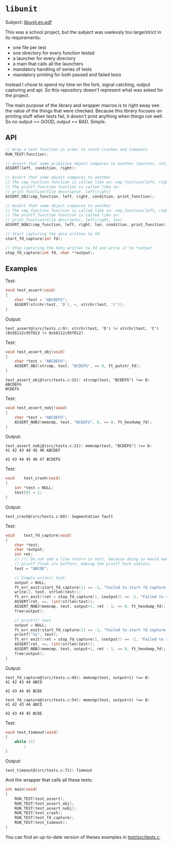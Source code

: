 # `libunit`

Subject: [libunit.en.pdf](libunit.en.pdf)

This was a school project, but the subject was uselessly too large/strict in its
requirements:

  - one file per test
  - one directory for every function tested
  - a launcher for every directory
  - a main that calls all the launchers
  - mandatory handling of series of tests
  - mandatory printing for both passed and failed tests

Instead I chose to spend my time on the fork, signal catching, output capturing
and api. So this repository doesn't represent what was asked for the project.

The main purpose of the library and wrapper macros is to right away see the
value of the things that were checked.
Because this library focuses on printing stuff when tests fail, it doesn't print
anything when things run well. So no output == GOOD, output == BAD. Simple.

## API

```c
// Wrap a test function in order to catch crashes and timeouts
RUN_TEST(function);

// Assert that some primitive object compares to another (pointer, int, char)
ASSERT(left, condition, right);

// Assert that some object compares to another
// The cmp_function function is called like so: cmp_function(left, right)
// The printf_function function is called like so:
// print_function(file descriptor, left|right)
ASSERT_OBJ(cmp_function, left, right, condition, print_function);

// Assert that some object compares to another
// The cmp_function function is called like so: cmp_function(left, right, len)
// The printf_function function is called like so:
// print_function(file descriptor, left|right, len)
ASSERT_NOBJ(cmp_function, left, right, len, condition, print_function);

// Start capturing the data written to fd
start_fd_capture(int fd);

// Stop capturing the data written to fd and write it to *output
stop_fd_capture(int fd, char **output);
```

## Examples

Test:

```c
void test_assert(void)
{
	char *test = "ABCDEFG";
	ASSERT(strchr(test, 'D'), <, strchr(test, 'C'));
}
```

Output:

```
test_assert@(src/tests.c:9): strchr(test, 'D') !< strchr(test, 'C') (0x56112c95f013 !< 0x56112c95f012)
```

Test:

```c
void test_assert_obj(void)
{
	char *test = "ABCDEFG";
	ASSERT_OBJ(strcmp, test, "BCDEFG", == 0, ft_putstr_fd);
}
```

```
test_assert_obj@(src/tests.c:15): strcmp(test, "BCDEFG") !== 0:
ABCDEFG
BCDEFG
```

Test:

```c
void test_assert_nobj(void)
{
	char *test = "ABCDEFG";
	ASSERT_NOBJ(memcmp, test, "BCDEFG", 6, == 0, ft_hexdump_fd);
}
```

Output:

```
test_assert_nobj@(src/tests.c:21): memcmp(test, "BCDEFG") !== 0:
41 42 43 44 45 46 ABCDEF

42 43 44 45 46 47 BCDEFG

```

Test:

```c
void	test_crash(void)
{
	int *test = NULL;
	test[0] = 1;
}
```

Output:

```
test_crash@(src/tests.c:69): Segmentation fault
```

Test:

```c
void	test_fd_capture(void)
{
	char *test;
	char *output;
	int ret;
	// /!\ Do not add a line return in test, because doing so would make libc's
	// printf flush its buffers, making the printf test useless.
	test = "ABCDE";

	// Simple write() test
	output = NULL;
	ft_err_exit(start_fd_capture(1) == -1, "Failed to start fd capture!\n");
	write(1, test, strlen(test));
	ft_err_exit((ret = stop_fd_capture(1, &output)) == -1, "Failed to stop fd capture!\n");
	ASSERT(ret, ==, (int)strlen(test));
	ASSERT_NOBJ(memcmp, test, output+1, ret - 1, == 0, ft_hexdump_fd);
	free(output);

	// printf() test
	output = NULL;
	ft_err_exit(start_fd_capture(1) == -1, "Failed to start fd capture!\n");
	printf("%s", test);
	ft_err_exit((ret = stop_fd_capture(1, &output)) == -1, "Failed to stop fd capture!\n");
	ASSERT(ret, ==, (int)strlen(test));
	ASSERT_NOBJ(memcmp, test, output+1, ret - 1, == 0, ft_hexdump_fd);
	free(output);
}
```

Output:

```
test_fd_capture@(src/tests.c:45): memcmp(test, output+1) !== 0:
41 42 43 44 ABCD

42 43 44 45 BCDE

test_fd_capture@(src/tests.c:54): memcmp(test, output+1) !== 0:
41 42 43 44 ABCD

42 43 44 45 BCDE

```

Test:

```c
void test_timeout(void)
{
	while (1)
		;
}
```

Output:

```
test_timeout@(src/tests.c:71): Timeout
```

And the wrapper that calls all these tests:

```c
int	main(void)
{
	RUN_TEST(test_assert);
	RUN_TEST(test_assert_obj);
	RUN_TEST(test_assert_nobj);
	RUN_TEST(test_crash);
	RUN_TEST(test_fd_capture);
	RUN_TEST(test_timeout);
}
```

You can find an up-to-date version of theses examples in
[test/src/tests.c](test/src/tests.c).
